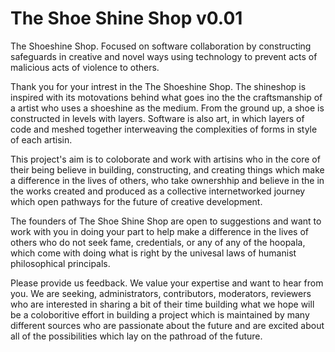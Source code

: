 # The Shoe Shine Shop v0.01
The Shoeshine Shop. Focused on software collaboration by constructing safeguards in creative and novel ways using technology to prevent acts of malicious acts of violence to others.

Thank you for your intrest in the The Shoeshine Shop.  The shineshop is inspired with its motovations behind what goes ino the the craftsmanship of a artist who uses a shoeshine as the medium.  From the ground up, a shoe is constructed in levels with layers.  Software is also art, in which layers of code and meshed together interweaving the complexities of forms in style of each artisin. 

This project's aim is to coloborate and work with artisins who in the core of their being believe in building, constructing, and creating things which make a difference in the lives of others, who take ownershhip and believe in the in the works created and produced as a collective internetworked journey which open pathways for the future of creative development. 

The founders of The Shoe Shine Shop are open to suggestions and want to work with you in doing your part to help make a difference in the lives of others  who do not seek fame, credentials, or any of any of the hoopala, which come with doing what is right by the univesal laws of humanist philosophical principals. 

Please provide us feedback. We value your expertise and want to hear from you.   We are seeking, administrators, contributors, moderators, reviewers who are interested  in sharing a bit of their time building what we hope will be a coloboritive effort in building a project which is maintained by many different sources who are passionate about the future and are excited about all of the possibilities which lay on the pathroad of the future. 




